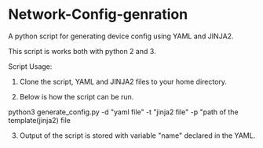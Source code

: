 # Network-Config-genration
A python script for generating device config using YAML and JINJA2.

This script is works both with python 2 and 3.


Script Usage:

1) Clone the script, YAML and JINJA2 files to your home directory.

2) Below is how the script can be run. 

python3 generate_config.py -d "yaml file" -t "jinja2 file" -p "path of the template(jinja2) file

3) Output of the script is stored with variable "name" declared in the YAML.

